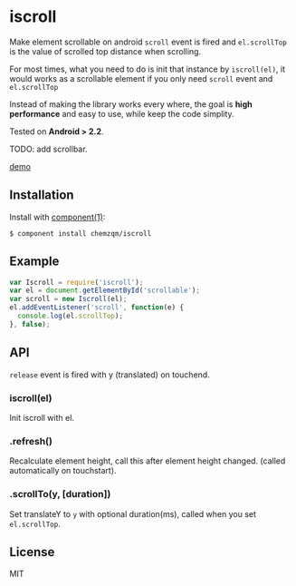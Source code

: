 # iscroll

Make element scrollable on android `scroll` event is fired and `el.scrollTop` is the value of scrolled top distance when scrolling.

For most times, what you need to do is init that instance by `iscroll(el)`, it would works as a scrollable element if you only need `scroll` event and `el.scrollTop`

Instead of making the library works every where, the goal is **high performance** and easy to use, while keep the code simplity.

Tested on **Android > 2.2**.

TODO: add scrollbar.

[demo](http://chemzqm.github.io/iscroll/)

## Installation

Install with [component(1)](http://component.io):

    $ component install chemzqm/iscroll

## Example


```js
var Iscroll = require('iscroll');
var el = document.getElementById('scrollable');
var scroll = new Iscroll(el);
el.addEventListener('scroll', function(e) {
  console.log(el.scrollTop);
}, false);
```

## API

`release` event is fired with y (translated) on touchend.

### iscroll(el)

Init iscroll with el.

### .refresh()

Recalculate element height, call this after element height changed. (called automatically on touchstart).

### .scrollTo(y, [duration])

Set translateY to `y` with optional duration(ms), called when you set `el.scrollTop`.

## License

MIT
